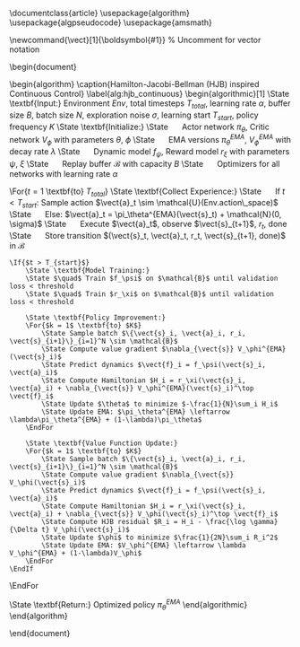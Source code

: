 \documentclass{article}
\usepackage{algorithm}
\usepackage{algpseudocode}
\usepackage{amsmath}

\newcommand{\vect}[1]{\boldsymbol{#1}} % Uncomment for vector notation

\begin{document}

\begin{algorithm}
\caption{Hamilton-Jacobi-Bellman (HJB) inspired Continuous Control}
\label{alg:hjb_continuous}
\begin{algorithmic}[1]
\State \textbf{Input:} Environment $Env$, total timesteps $T_{total}$, learning rate $\alpha$, buffer size $B$,
    batch size $N$, exploration noise $\sigma$, learning start $T_{start}$, policy frequency $K$
\State \textbf{Initialize:} 
    \State $\quad$ Actor network $\pi_\theta$, Critic network $V_\phi$ with parameters $\theta$, $\phi$
    \State $\quad$ EMA versions $\pi_\theta^{EMA}$, $V_\phi^{EMA}$ with decay rate $\lambda$
    \State $\quad$ Dynamic model $f_\psi$, Reward model $r_\xi$ with parameters $\psi$, $\xi$
    \State $\quad$ Replay buffer $\mathcal{B}$ with capacity $B$
    \State $\quad$ Optimizers for all networks with learning rate $\alpha$

\For{$t = 1$ \textbf{to} $T_{total}$}
    \State \textbf{Collect Experience:}
    \State $\quad$ If $t < T_{start}$: Sample action $\vect{a}_t \sim \mathcal{U}(Env.action\_space)$
    \State $\quad$ Else: $\vect{a}_t = \pi_\theta^{EMA}(\vect{s}_t) + \mathcal{N}(0, \sigma)$
    \State $\quad$ Execute $\vect{a}_t$, observe $\vect{s}_{t+1}$, $r_t$, done
    \State $\quad$ Store transition $(\vect{s}_t, \vect{a}_t, r_t, \vect{s}_{t+1}, done)$ in $\mathcal{B}$

    \If{$t > T_{start}$}
        \State \textbf{Model Training:}
        \State $\quad$ Train $f_\psi$ on $\mathcal{B}$ until validation loss < threshold
        \State $\quad$ Train $r_\xi$ on $\mathcal{B}$ until validation loss < threshold
        
        \State \textbf{Policy Improvement:}
        \For{$k = 1$ \textbf{to} $K$}
            \State Sample batch $\{\vect{s}_i, \vect{a}_i, r_i, \vect{s}_{i+1}\}_{i=1}^N \sim \mathcal{B}$
            \State Compute value gradient $\nabla_{\vect{s}} V_\phi^{EMA}(\vect{s}_i)$
            \State Predict dynamics $\vect{f}_i = f_\psi(\vect{s}_i, \vect{a}_i)$
            \State Compute Hamiltonian $H_i = r_\xi(\vect{s}_i, \vect{a}_i) + \nabla_{\vect{s}} V_\phi^{EMA}(\vect{s}_i)^\top \vect{f}_i$
            \State Update $\theta$ to minimize $-\frac{1}{N}\sum_i H_i$
            \State Update EMA: $\pi_\theta^{EMA} \leftarrow \lambda\pi_\theta^{EMA} + (1-\lambda)\pi_\theta$
        \EndFor
        
        \State \textbf{Value Function Update:}
        \For{$k = 1$ \textbf{to} $K$}
            \State Sample batch $\{\vect{s}_i, \vect{a}_i, r_i, \vect{s}_{i+1}\}_{i=1}^N \sim \mathcal{B}$
            \State Compute value gradient $\nabla_{\vect{s}} V_\phi(\vect{s}_i)$
            \State Predict dynamics $\vect{f}_i = f_\psi(\vect{s}_i, \vect{a}_i)$
            \State Compute Hamiltonian $H_i = r_\xi(\vect{s}_i, \vect{a}_i) + \nabla_{\vect{s}} V_\phi(\vect{s}_i)^\top \vect{f}_i$
            \State Compute HJB residual $R_i = H_i - \frac{\log \gamma}{\Delta t} V_\phi(\vect{s}_i)$
            \State Update $\phi$ to minimize $\frac{1}{2N}\sum_i R_i^2$
            \State Update EMA: $V_\phi^{EMA} \leftarrow \lambda V_\phi^{EMA} + (1-\lambda)V_\phi$
        \EndFor
    \EndIf
\EndFor

\State \textbf{Return:} Optimized policy $\pi_\theta^{EMA}$
\end{algorithmic}
\end{algorithm}

\end{document}
